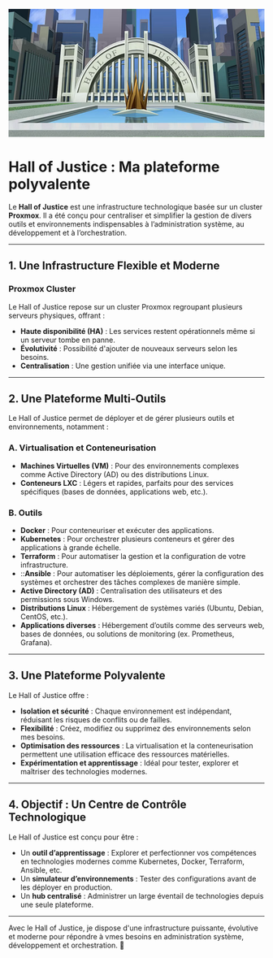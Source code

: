 <p align="center">
    <img src="img/hall-of-justice.png" style="width: 800px;" />
</p>

# **Hall of Justice : Ma plateforme polyvalente**

Le **Hall of Justice** est une infrastructure technologique basée sur un cluster **Proxmox**. Il a été conçu pour centraliser et simplifier la gestion de divers outils et environnements indispensables à l’administration système, au développement et à l’orchestration.

---

## **1. Une Infrastructure Flexible et Moderne**
### **Proxmox Cluster**
Le Hall of Justice repose sur un cluster Proxmox regroupant plusieurs serveurs physiques, offrant :
- **Haute disponibilité (HA)** : Les services restent opérationnels même si un serveur tombe en panne.
- **Évolutivité** : Possibilité d'ajouter de nouveaux serveurs selon les besoins.
- **Centralisation** : Une gestion unifiée via une interface unique.

---

## **2. Une Plateforme Multi-Outils**
Le Hall of Justice permet de déployer et de gérer plusieurs outils et environnements, notamment :

### **A. Virtualisation et Conteneurisation**
- **Machines Virtuelles (VM)** : Pour des environnements complexes comme Active Directory (AD) ou des distributions Linux.
- **Conteneurs LXC** : Légers et rapides, parfaits pour des services spécifiques (bases de données, applications web, etc.).

### **B. Outils**
- **Docker** : Pour conteneuriser et exécuter des applications.
- **Kubernetes** : Pour orchestrer plusieurs conteneurs et gérer des applications à grande échelle.
- **Terraform** : Pour automatiser la gestion et la configuration de votre infrastructure.
- ::**Ansible** : Pour automatiser les déploiements, gérer la configuration des systèmes et orchestrer des tâches complexes de manière simple.
- **Active Directory (AD)** : Centralisation des utilisateurs et des permissions sous Windows.
- **Distributions Linux** : Hébergement de systèmes variés (Ubuntu, Debian, CentOS, etc.).
- **Applications diverses** : Hébergement d’outils comme des serveurs web, bases de données, ou solutions de monitoring (ex. Prometheus, Grafana).

---

## **3. Une Plateforme Polyvalente**
Le Hall of Justice offre :
- **Isolation et sécurité** : Chaque environnement est indépendant, réduisant les risques de conflits ou de failles.
- **Flexibilité** : Créez, modifiez ou supprimez des environnements selon mes besoins.
- **Optimisation des ressources** : La virtualisation et la conteneurisation permettent une utilisation efficace des ressources matérielles.
- **Expérimentation et apprentissage** : Idéal pour tester, explorer et maîtriser des technologies modernes.

---

## **4. Objectif : Un Centre de Contrôle Technologique**
Le Hall of Justice est conçu pour être :
- Un **outil d’apprentissage** : Explorer et perfectionner vos compétences en technologies modernes comme Kubernetes, Docker, Terraform, Ansible, etc.
- Un **simulateur d’environnements** : Tester des configurations avant de les déployer en production.
- Un **hub centralisé** : Administrer un large éventail de technologies depuis une seule plateforme.

---

Avec le Hall of Justice, je dispose d'une infrastructure puissante, évolutive et moderne pour répondre à vmes besoins en administration système, développement et orchestration. 🚀
